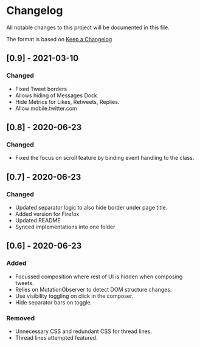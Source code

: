 # Changelog
All notable changes to this project will be documented in this file.

The format is based on [Keep a Changelog](https://keepachangelog.com/en/1.0.0/)

## [0.9] - 2021-03-10
### Changed
- Fixed Tweet borders
- Allows hiding of Messages Dock
- Hide Metrics for Likes, Retweets, Replies.
- Allow mobile.twitter.com

## [0.8] - 2020-06-23
### Changed
- Fixed the focus on scroll feature by binding event handling to the class.

## [0.7] - 2020-06-23
### Changed
- Updated separator logic to also hide border under page title.
- Added version for Firefox
- Updated README
- Synced implementations into one folder

## [0.6] - 2020-06-23
### Added
- Focussed composition where rest of UI is hidden when composing tweets.
- Relies on MutationObserver to detect DOM structure changes.
- Use visibility toggling on click in the composer.
- Hide separator bars on toggle.


### Removed
- Unnecessary CSS and redundant CSS for thread lines.
- Thread lines attempted featured.